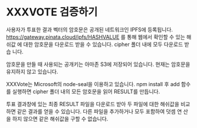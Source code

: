 # XXXVOTE 검증하기

사용자가 투표한 결과 벡터의 암호문은 공개된 네트워크인 IPFS에 등록됩니다.
https://gateway.pinata.cloud/ipfs/HASHVALUE 를 통해 웹에서 확인할 수 있는 해쉬값
에 대한 암호문을 다운로드 받을 수 있습니다. cipher 폴더 내에 모두 다운로드 받습
니다.

암호문을 만들 때 사용되는 공개키는 아마존 S3에 저장되어 있습니다.
현재는 암호문을 유지하지 않고 있습니다.

XXXVote는 Microsoft의 node-seal을 이용하고 있습니다. npm install 후 add 함수를
실행하면 cipher 폴더 내의 모든 암호문을 읽어 RESULT를 만듭니다.

투표 결과창에 있는 최종 RESULT 파일을 다운로드 받아 두 파일에 대한 해쉬값을 비교
하면 같은 결과를 얻을 수 있습니다. 다른 파일을 추가하거나 모두 포함하여 덧셈 연
산을 하지 않으면 같은 해쉬값을 구할 수 없습니다.
